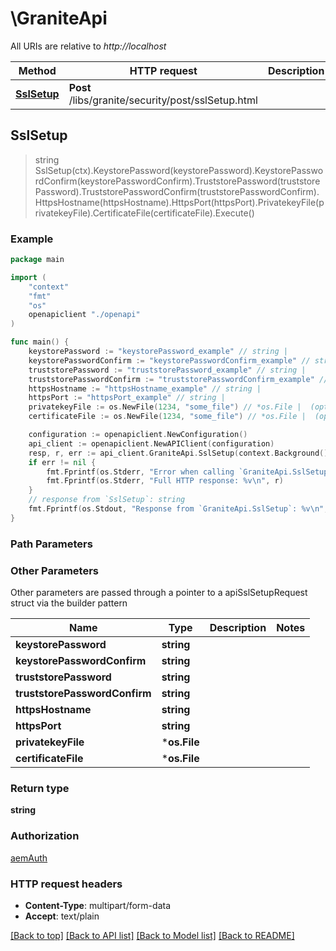 # \GraniteApi

All URIs are relative to *http://localhost*

Method | HTTP request | Description
------------- | ------------- | -------------
[**SslSetup**](GraniteApi.md#SslSetup) | **Post** /libs/granite/security/post/sslSetup.html | 



## SslSetup

> string SslSetup(ctx).KeystorePassword(keystorePassword).KeystorePasswordConfirm(keystorePasswordConfirm).TruststorePassword(truststorePassword).TruststorePasswordConfirm(truststorePasswordConfirm).HttpsHostname(httpsHostname).HttpsPort(httpsPort).PrivatekeyFile(privatekeyFile).CertificateFile(certificateFile).Execute()



### Example

```go
package main

import (
    "context"
    "fmt"
    "os"
    openapiclient "./openapi"
)

func main() {
    keystorePassword := "keystorePassword_example" // string | 
    keystorePasswordConfirm := "keystorePasswordConfirm_example" // string | 
    truststorePassword := "truststorePassword_example" // string | 
    truststorePasswordConfirm := "truststorePasswordConfirm_example" // string | 
    httpsHostname := "httpsHostname_example" // string | 
    httpsPort := "httpsPort_example" // string | 
    privatekeyFile := os.NewFile(1234, "some_file") // *os.File |  (optional)
    certificateFile := os.NewFile(1234, "some_file") // *os.File |  (optional)

    configuration := openapiclient.NewConfiguration()
    api_client := openapiclient.NewAPIClient(configuration)
    resp, r, err := api_client.GraniteApi.SslSetup(context.Background()).KeystorePassword(keystorePassword).KeystorePasswordConfirm(keystorePasswordConfirm).TruststorePassword(truststorePassword).TruststorePasswordConfirm(truststorePasswordConfirm).HttpsHostname(httpsHostname).HttpsPort(httpsPort).PrivatekeyFile(privatekeyFile).CertificateFile(certificateFile).Execute()
    if err != nil {
        fmt.Fprintf(os.Stderr, "Error when calling `GraniteApi.SslSetup``: %v\n", err)
        fmt.Fprintf(os.Stderr, "Full HTTP response: %v\n", r)
    }
    // response from `SslSetup`: string
    fmt.Fprintf(os.Stdout, "Response from `GraniteApi.SslSetup`: %v\n", resp)
}
```

### Path Parameters



### Other Parameters

Other parameters are passed through a pointer to a apiSslSetupRequest struct via the builder pattern


Name | Type | Description  | Notes
------------- | ------------- | ------------- | -------------
 **keystorePassword** | **string** |  | 
 **keystorePasswordConfirm** | **string** |  | 
 **truststorePassword** | **string** |  | 
 **truststorePasswordConfirm** | **string** |  | 
 **httpsHostname** | **string** |  | 
 **httpsPort** | **string** |  | 
 **privatekeyFile** | ***os.File** |  | 
 **certificateFile** | ***os.File** |  | 

### Return type

**string**

### Authorization

[aemAuth](../README.md#aemAuth)

### HTTP request headers

- **Content-Type**: multipart/form-data
- **Accept**: text/plain

[[Back to top]](#) [[Back to API list]](../README.md#documentation-for-api-endpoints)
[[Back to Model list]](../README.md#documentation-for-models)
[[Back to README]](../README.md)

